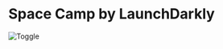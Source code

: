 # Space Camp by LaunchDarkly

![Toggle](https://cdn.glitch.com/d62580d1-04a7-4eb1-9a98-30c4d9a7fd50%2FThumbsUpLight.png?v=1579302847550)

